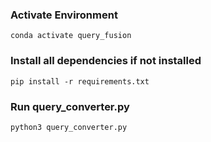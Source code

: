 ### Activate Environment
`conda activate query_fusion`

### Install all dependencies if not installed
`pip install -r requirements.txt`

### Run query_converter.py
`python3 query_converter.py`